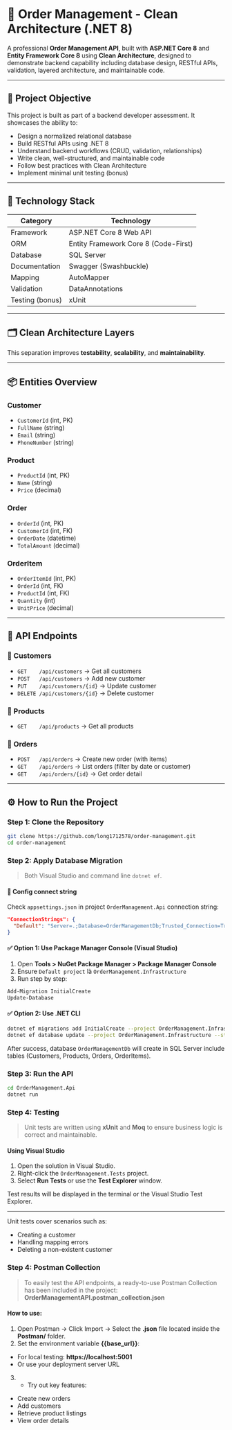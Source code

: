 # 🧾 Order Management - Clean Architecture (.NET 8)

A professional **Order Management API**, built with **ASP.NET Core 8** and **Entity Framework Core 8** using **Clean Architecture**, designed to demonstrate backend capability including database design, RESTful APIs, validation, layered architecture, and maintainable code.

---

## 🎯 Project Objective

This project is built as part of a backend developer assessment. It showcases the ability to:

- Design a normalized relational database
- Build RESTful APIs using .NET 8
- Understand backend workflows (CRUD, validation, relationships)
- Write clean, well-structured, and maintainable code
- Follow best practices with Clean Architecture
- Implement minimal unit testing (bonus)

---

## 🧱 Technology Stack

| Category          | Technology                        |
|-------------------|------------------------------------|
| Framework         | ASP.NET Core 8 Web API             |
| ORM               | Entity Framework Core 8 (Code-First)|
| Database          | SQL Server       |
| Documentation     | Swagger (Swashbuckle)              |
| Mapping           | AutoMapper                         |
| Validation        | DataAnnotations                    |
| Testing (bonus)   | xUnit                              |

---

## 🗂️ Clean Architecture Layers

This separation improves **testability**, **scalability**, and **maintainability**.

---

## 📦 Entities Overview

### Customer
- `CustomerId` (int, PK)
- `FullName` (string)
- `Email` (string)
- `PhoneNumber` (string)

### Product
- `ProductId` (int, PK)
- `Name` (string)
- `Price` (decimal)

### Order
- `OrderId` (int, PK)
- `CustomerId` (int, FK)
- `OrderDate` (datetime)
- `TotalAmount` (decimal)

### OrderItem
- `OrderItemId` (int, PK)
- `OrderId` (int, FK)
- `ProductId` (int, FK)
- `Quantity` (int)
- `UnitPrice` (decimal)

---

## 📡 API Endpoints

### 🔹 Customers
- `GET    /api/customers` → Get all customers
- `POST   /api/customers` → Add new customer
- `PUT    /api/customers/{id}` → Update customer
- `DELETE /api/customers/{id}` → Delete customer

### 🔹 Products
- `GET    /api/products` → Get all products

### 🔹 Orders
- `POST   /api/orders` → Create new order (with items)
- `GET    /api/orders` → List orders (filter by date or customer)
- `GET    /api/orders/{id}` → Get order detail

---

## ⚙️ How to Run the Project

### Step 1: Clone the Repository

```bash
git clone https://github.com/long1712578/order-management.git
cd order-management
```
### Step 2: Apply Database Migration

> Both Visual Studio and command line `dotnet ef`.

#### 📌 Config connect string
Check `appsettings.json` in project `OrderManagement.Api` connection string:

```json
"ConnectionStrings": {
  "Default": "Server=.;Database=OrderManagementDb;Trusted_Connection=True;Encrypt=False"
}
```

#### ✅ Option 1: Use Package Manager Console (Visual Studio)

1. Open **Tools > NuGet Package Manager > Package Manager Console**
2. Ensure `Default project` là `OrderManagement.Infrastructure`
3. Run step by step:

```powershell
Add-Migration InitialCreate
Update-Database
```

#### ✅ Option 2: Use .NET CLI

```bash
dotnet ef migrations add InitialCreate --project OrderManagement.Infrastructure --startup-project OrderManagement.Api
dotnet ef database update --project OrderManagement.Infrastructure --startup-project OrderManagement.Api
```

After success, database `OrderManagementDb` will create in SQL Server include tables (Customers, Products, Orders, OrderItems).

### Step 3: Run the API

```bash
cd OrderManagement.Api
dotnet run
```
### Step 4: Testing
> Unit tests are written using **xUnit** and **Moq** to ensure business logic is correct and maintainable.
#### Using Visual Studio
1. Open the solution in Visual Studio.
2. Right-click the `OrderManagement.Tests` project.
3. Select __Run Tests__ or use the __Test Explorer__ window.

Test results will be displayed in the terminal or the Visual Studio Test Explorer.

---

Unit tests cover scenarios such as:
- Creating a customer
- Handling mapping errors
- Deleting a non-existent customer
### Step 4: Postman Collection
> To easily test the API endpoints, a ready-to-use Postman Collection has been included in the project: **OrderManagementAPI.postman_collection.json**
#### How to use:
1. Open Postman → Click Import → Select the **.json** file located inside the **Postman/** folder.
2. Set the environment variable **{{base_url}}**:
- For local testing: **https://localhost:5001**
- Or use your deployment server URL
3. - Try out key features:
- Create new orders
- Add customers
- Retrieve product listings
- View order details



